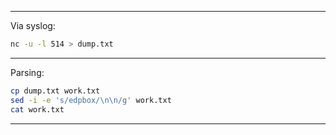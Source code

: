 <hr>

Via syslog:

```sh
nc -u -l 514 > dump.txt
```

<hr>

Parsing:

```sh
cp dump.txt work.txt
sed -i -e 's/edpbox/\n\n/g' work.txt
cat work.txt
```

<hr>

